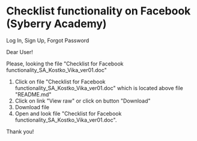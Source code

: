 # Checklist functionality on Facebook (Syberry Academy)
Log In, Sign Up, Forgot Password

Dear User!

Please, looking the file "Checklist for Facebook functionality_SA_Kostko_Vika_ver01.doc"
1) Click on file "Checklist for Facebook functionality_SA_Kostko_Vika_ver01.doc" which is located above file "README.md"
2) Click on link "View raw" or click on button "Download"
3) Download file
4) Open and look file "Checklist for Facebook functionality_SA_Kostko_Vika_ver01.doc".

Thank you!
